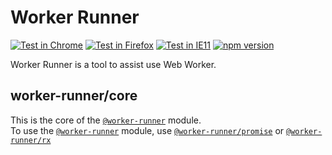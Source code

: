 # Worker Runner

[![Test in Chrome](https://github.com/plohoj/worker-runner/workflows/Test%20in%20Chrome/badge.svg?branch=master)](https://github.com/plohoj/worker-runner/actions?query=workflow%3A%22Test+in+Chrome%22+branch%3Amaster)
[![Test in Firefox](https://github.com/plohoj/worker-runner/workflows/Test%20in%20Firefox/badge.svg?branch=master)](https://github.com/plohoj/worker-runner/actions?query=workflow%3A%22Test+in+Firefox%22+branch%3Amaster)
[![Test in IE11](https://github.com/plohoj/worker-runner/workflows/Test%20in%20IE11/badge.svg?branch=master)](https://github.com/plohoj/worker-runner/actions?query=workflow%3A%22Test%20in%20IE11%22+branch%3Amaster)
[![npm version](https://badge.fury.io/js/%40worker-runner%2Fcore.svg)](https://www.npmjs.com/search?q=%40worker-runner)

Worker Runner is a tool to assist use Web Worker.

## worker-runner/core
This is the core of the [`@worker-runner`](https://www.npmjs.com/~worker-runner) module.  
To use the [`@worker-runner`](https://www.npmjs.com/~worker-runner) module, use [`@worker-runner/promise`](https://www.npmjs.com/package/@worker-runner/promise) or [`@worker-runner/rx`](https://www.npmjs.com/package/@worker-runner/rx)